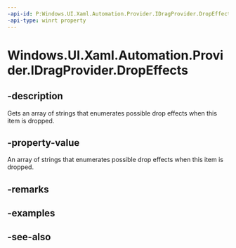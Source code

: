 ```yaml
---
-api-id: P:Windows.UI.Xaml.Automation.Provider.IDragProvider.DropEffects
-api-type: winrt property
---
```


<!-- Property syntax
public string[] DropEffects { get; }
-->

# Windows.UI.Xaml.Automation.Provider.IDragProvider.DropEffects

## -description
Gets an array of strings that enumerates possible drop effects when this item is dropped.



## -property-value
An array of strings that enumerates possible drop effects when this item is dropped.

## -remarks

## -examples

## -see-also
